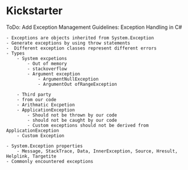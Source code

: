 # Kickstarter

ToDo: Add Exception Management
Guidelines:
Exception Handling in C#
	
	- Exceptions are objects inherited from System.Exception
	- Generate exceptions by using throw statements
	-  Different exception classes represent different errors
	- Types
		- System excpetions
			- Out of memory
			- stackoverflow
			- Argument exception
				- ArgumentNullException
				- ArgumentOut ofRangeException
		
		- Third party
		- from our code
		- Arithmatic Excpetion
		- ApplicationException
			- Should not be thrown by our code
			- should not be caught by our code
			- Custom exceptions should not be derived from ApplicationException
		- Custom Exception
		
	- System.Exception properties
		- Message, StackTrace, Data, InnerException, Source, Hresult, Helplink, Targetite
	- Commonly encountered exceptions
